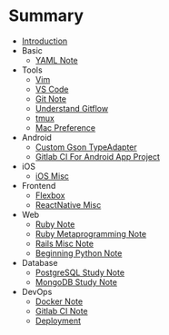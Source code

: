 # Summary

* [Introduction](README.md)
* Basic
    * [YAML Note](basic/yaml-note.md)
* Tools
    * [Vim](tools/vim.md)
    * [VS Code](tools/vscode.md)
    * [Git Note](tools/git-note.md)
    * [Understand Gitflow](./tools/understand-git-flow.md)
    * [tmux](tools/tmux.md)
    * [Mac Preference](tools/mac-preferences.md)
* Android
    * [Custom Gson TypeAdapter](android/gson-adapter.md)
    * [Gitlab CI For Android App Project](android/gitlab-ci-for-android-app-project.md)
* iOS
    * [iOS Misc](ios/ios-misc.md)
* Frontend
    * [Flexbox](frontend/flexbox.md)
    * [ReactNative Misc](frontend/react-native-misc.md)
* Web
    * [Ruby Note](web/ruby-note.md)
    * [Ruby Metaprogramming Note](web/ruby-metaprogramming-note.md)
    * [Rails Misc Note](web/rails-misc-note.md)
    * [Beginning Python Note](web/beginning-python-note.md)
* Database
    * [PostgreSQL Study Note](database/postgresql-study-note.md)
    * [MongoDB Study Note](database/mongodb-study-note.md)
* DevOps
    * [Docker Note](web/docker-note.md)
    * [Gitlab CI Note](web/gitlab-ci-note.md)
    * [Deployment](web/deployment.md)

